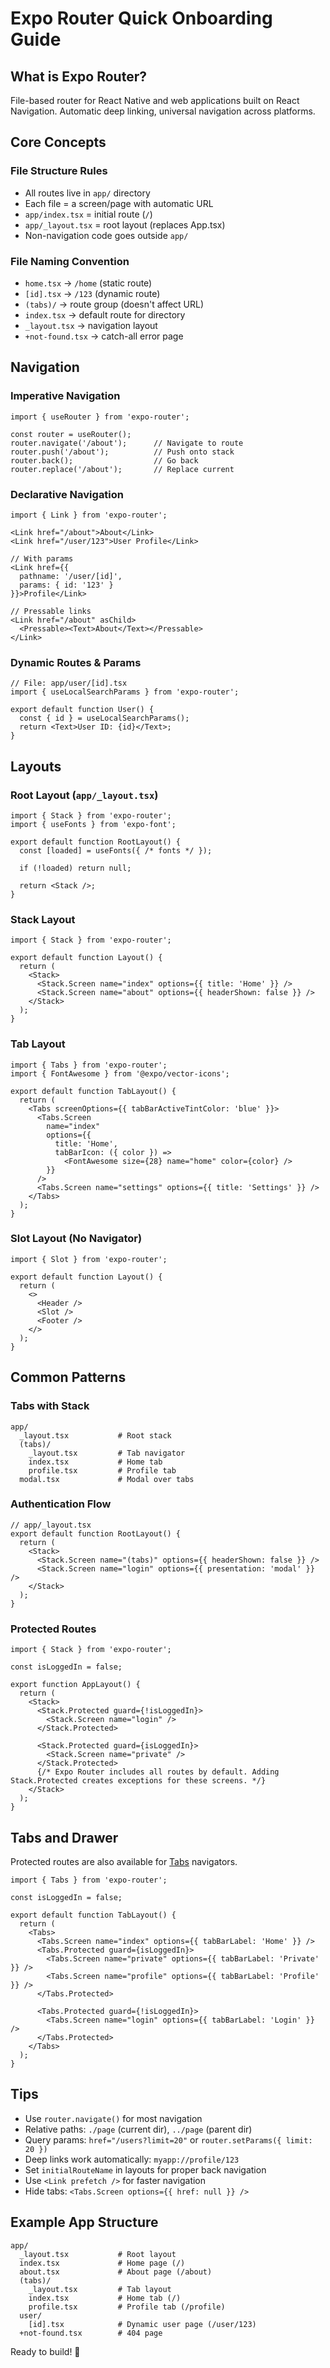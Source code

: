 # Expo Router Quick Onboarding Guide

## What is Expo Router?

File-based router for React Native and web applications built on React Navigation. Automatic deep linking, universal navigation across platforms.

## Core Concepts

### File Structure Rules
- All routes live in `app/` directory
- Each file = a screen/page with automatic URL
- `app/index.tsx` = initial route (`/`)
- `app/_layout.tsx` = root layout (replaces App.tsx)
- Non-navigation code goes outside `app/`

### File Naming Convention
- `home.tsx` → `/home` (static route)
- `[id].tsx` → `/123` (dynamic route)
- `(tabs)/` → route group (doesn't affect URL)
- `index.tsx` → default route for directory
- `_layout.tsx` → navigation layout
- `+not-found.tsx` → catch-all error page

## Navigation

### Imperative Navigation
```tsx
import { useRouter } from 'expo-router';

const router = useRouter();
router.navigate('/about');      // Navigate to route
router.push('/about');          // Push onto stack
router.back();                  // Go back
router.replace('/about');       // Replace current
```

### Declarative Navigation
```tsx
import { Link } from 'expo-router';

<Link href="/about">About</Link>
<Link href="/user/123">User Profile</Link>

// With params
<Link href={{
  pathname: '/user/[id]',
  params: { id: '123' }
}}>Profile</Link>

// Pressable links
<Link href="/about" asChild>
  <Pressable><Text>About</Text></Pressable>
</Link>
```

### Dynamic Routes & Params
```tsx
// File: app/user/[id].tsx
import { useLocalSearchParams } from 'expo-router';

export default function User() {
  const { id } = useLocalSearchParams();
  return <Text>User ID: {id}</Text>;
}
```

## Layouts

### Root Layout (`app/_layout.tsx`)
```tsx
import { Stack } from 'expo-router';
import { useFonts } from 'expo-font';

export default function RootLayout() {
  const [loaded] = useFonts({ /* fonts */ });

  if (!loaded) return null;

  return <Stack />;
}
```

### Stack Layout
```tsx
import { Stack } from 'expo-router';

export default function Layout() {
  return (
    <Stack>
      <Stack.Screen name="index" options={{ title: 'Home' }} />
      <Stack.Screen name="about" options={{ headerShown: false }} />
    </Stack>
  );
}
```

### Tab Layout
```tsx
import { Tabs } from 'expo-router';
import { FontAwesome } from '@expo/vector-icons';

export default function TabLayout() {
  return (
    <Tabs screenOptions={{ tabBarActiveTintColor: 'blue' }}>
      <Tabs.Screen
        name="index"
        options={{
          title: 'Home',
          tabBarIcon: ({ color }) =>
            <FontAwesome size={28} name="home" color={color} />
        }}
      />
      <Tabs.Screen name="settings" options={{ title: 'Settings' }} />
    </Tabs>
  );
}
```

### Slot Layout (No Navigator)
```tsx
import { Slot } from 'expo-router';

export default function Layout() {
  return (
    <>
      <Header />
      <Slot />
      <Footer />
    </>
  );
}
```

## Common Patterns

### Tabs with Stack
```
app/
  _layout.tsx           # Root stack
  (tabs)/
    _layout.tsx         # Tab navigator
    index.tsx           # Home tab
    profile.tsx         # Profile tab
  modal.tsx             # Modal over tabs
```

### Authentication Flow
```tsx
// app/_layout.tsx
export default function RootLayout() {
  return (
    <Stack>
      <Stack.Screen name="(tabs)" options={{ headerShown: false }} />
      <Stack.Screen name="login" options={{ presentation: 'modal' }} />
    </Stack>
  );
}
```

### Protected Routes

```tsx app/_layout.tsx
import { Stack } from 'expo-router';

const isLoggedIn = false;

export function AppLayout() {
  return (
    <Stack>
      <Stack.Protected guard={!isLoggedIn}>
        <Stack.Screen name="login" />
      </Stack.Protected>

      <Stack.Protected guard={isLoggedIn}>
        <Stack.Screen name="private" />
      </Stack.Protected>
      {/* Expo Router includes all routes by default. Adding Stack.Protected creates exceptions for these screens. */}
    </Stack>
  );
}
```

## Tabs and Drawer

Protected routes are also available for [Tabs](/router/advanced/tabs/) navigators.

```tsx app/_layout.tsx
import { Tabs } from 'expo-router';

const isLoggedIn = false;

export default function TabLayout() {
  return (
    <Tabs>
      <Tabs.Screen name="index" options={{ tabBarLabel: 'Home' }} />
      <Tabs.Protected guard={isLoggedIn}>
        <Tabs.Screen name="private" options={{ tabBarLabel: 'Private' }} />
        <Tabs.Screen name="profile" options={{ tabBarLabel: 'Profile' }} />
      </Tabs.Protected>

      <Tabs.Protected guard={!isLoggedIn}>
        <Tabs.Screen name="login" options={{ tabBarLabel: 'Login' }} />
      </Tabs.Protected>
    </Tabs>
  );
}
```

## Tips

- Use `router.navigate()` for most navigation
- Relative paths: `./page` (current dir), `../page` (parent dir)
- Query params: `href="/users?limit=20"` or `router.setParams({ limit: 20 })`
- Deep links work automatically: `myapp://profile/123`
- Set `initialRouteName` in layouts for proper back navigation
- Use `<Link prefetch />` for faster navigation
- Hide tabs: `<Tabs.Screen options={{ href: null }} />`

## Example App Structure
```
app/
  _layout.tsx           # Root layout
  index.tsx             # Home page (/)
  about.tsx             # About page (/about)
  (tabs)/
    _layout.tsx         # Tab layout
    index.tsx           # Home tab (/)
    profile.tsx         # Profile tab (/profile)
  user/
    [id].tsx            # Dynamic user page (/user/123)
  +not-found.tsx        # 404 page
```

Ready to build! 🚀
